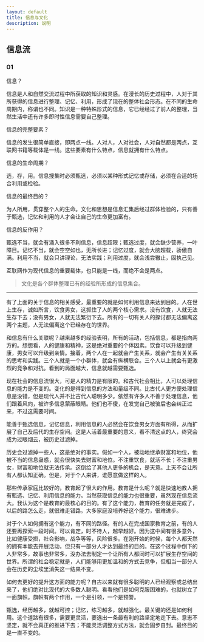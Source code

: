 ```yaml
---
layout: default
title: 信息与文化
description: 说明
---
```


## 信息流

### 01

信息？

信息是人和自然交流过程中所获取的知识和灵感。在漫长的历史过程中，人对于其所获得的信息进行整理、记忆、利用，形成了现在的整体社会形态。在不同的生命周期内，称谓也不同。知识是一种特殊形式的信息，它已经经过了前人的整理，当然生活中还有许多即时性信息需要自己整理。

信息的完整要素？

信息的发生很简单直接，即两点一线。人对人，人对社会，人对自然都是两点，互联网书籍等载体是一线。这些要素有什么特点，信息就拥有什么特点。

信息的生命周期？

选，存，用。信息搜集时必须甄选，必须以某种形式记忆或存储，必须在合适的场合利用或检验。

信息的最终目的？

为人所用，贯穿整个人的生命。文化和思想是信息汇集后经过群体检验的，只有善于甄选，记忆和利用的人才会让自己的生命更加富有。

信息的反作用？

甄选不当，就会有涌入很多不利信息，信息超限；甄选过度，就会缺少营养，一叶障目。记忆不当，就会空空如也，无所长进；记忆过度，就会大脑超载，骄傲自满。利用不当，就会只讲理论，无法实践；利用过度，就会浅尝辙止，固执己见。

互联网作为现代信息的重要载体，也只能是一线，而绝不会是两点。

> 文化是各个群体整理已有的经验所形成的信息集合。

---

有了上面的关于信息的相关感受，最重要的就是如何利用信息来达到目的。人在世上生存，诚如所言，饮食男女，这抓住了人的两个核心需求。没有饮食，人就无法生存下去；没有男女，人就无法繁衍下去。所有的一切有关人的探讨都无法偏离这两个主题，人无法偏离这个已经存在的世界。

和信息有什么关联呢？越来越多的经验表明，所有的活动，包括信息，都是指向两方的。想想看，人的健康和精神，这是绝对重要的个体因素。饮食可以升级到健康，男女可以升级到亲情。接着，两个人在一起就会产生关系，就会产生有关关系的思考和实践。三个人就是一个小群体，就会有纵横联合。三个人以上就会有更激烈的竞争和对抗。看到的局面越大，信息就越需要甄选。

现在社会的信息流很大，可是人的精力是有限的。和古代社会相比，人可以处理信息的能力是不变的。变化的是得到信息的方法和量级不同。比古代人更方便处理信息是没错，但是现代人并不比古代人聪明多少。依然有许多人不善于处理信息，他们跟着风向，被许多信息蒙蔽眼睛。他们也不傻，在发觉自己被骗后也会纠正过来，不过这需要时间。

能善于甄选信息，记忆信息，利用信息的人必然会在饮食男女方面有所得，从而扩展了自己及后代的生存空间。这是人活着最重要的意义，看不清这点的人，终究会成为过眼烟云，被历史过滤掉。

历史会过滤掉一些人，这是绝对的事实。假如一个人，被动地继承财富和地位，他被不当的信息蛊惑，就会很快失去财富和地位。不注重饮食，就活不长；不注重男女，财富和地位就无法传承。这倒给了其他人更多的机会，是天意。上天不会让所有人都认知正确。但是，对于个人来讲，谁愿意做这样的人。

那些传承家庭比较好的，教育起了很大的作用。教育是什么呢？就是快速地教人拥有甄选、记忆、利用信息的能力。当然获取信息的能力也很重要，虽然现在信息流大。我认为这个是教育的最核心的目的。有了这个能力，教育的任务就是完成了，以后的路怎么走，就很难走错路。大多家庭没培养好这个能力，很难进步。

对于个人如何拥有这个能力，有不同的路径。有的人在完成国家教育之前，有的人还要再探索一段时间。可以肯定，时不待人，越早越好。因为这中间有很多意外，比如健康受损，社会影响，战争等等，风险很多。在刚开始的时候，每个人都天然的拥有本能去开展活动，但只有一部分人才达到最终的目的。在这个过程中倒下的人非常多，故事也非常多，没办法去制定一个让所有人都同时可以扩展生存空间的世界。所谓的社会稳定就是，人们能够用更加温和的方式去竞争，但相当一部分人会在历史的尘埃里消失这一结果不变。

如何去更好的提升这方面的能力呢？自古以来就有很多聪明的人已经观察或总结出来了，他们绝对比现代的大多数人聪明。看看他们是如何克服困难的，也就树立了一面旗帜。旗帜有两个作用，一个是引领，一个是预警。

甄选，经历越多，就越可控；记忆，练习越多，就越强化。最关键的还是如何利用。这个道路有很多，需要更灵活，要选出一条最有利的路坚定地走下去。意志不坚定，就不会真正的推进下去；不能灵活调整方式方法，就会固步自封。最终目的是一直不变的。
































